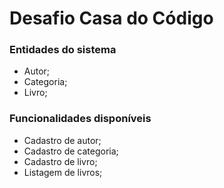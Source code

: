 # Desafio Casa do Código

### Entidades do sistema
- Autor;
- Categoria;
- Livro;

### Funcionalidades disponíveis
- Cadastro de autor;
- Cadastro de categoria;
- Cadastro de livro;
- Listagem de livros;